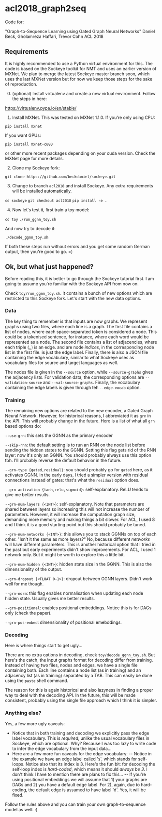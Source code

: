 # acl2018_graph2seq
Code for:

"Graph-to-Sequence Learning using Gated Graph Neural Networks"
Daniel Beck, Gholamreza Haffari, Trevor Cohn
ACL 2018

## Requirements

It is highly recommended to use a Python virtual environment for this. The code is based on the Sockeye toolkit for NMT and uses an earlier version of MXNet. We plan to merge the latest Sockeye master branch soon, which uses the last MXNet version but for now we keep those steps for the sake of reproduction.

0) (optional) Install virtualenv and create a new virtual environment. Follow the steps in here:

https://virtualenv.pypa.io/en/stable/

1) Install MXNet. This was tested on MXNet 1.1.0. If you're only using CPU:

`pip install mxnet`

If you want GPUs:

`pip install mxnet-cu80`

or other more recent packages depending on your cuda version. Check the MXNet page for more details.

2) Clone my Sockeye fork:

`git clone https://github.com/beckdaniel/sockeye.git`

3) Change to branch `acl2018` and install Sockeye. Any extra requirements will be installed automatically.

`cd sockeye`
`git checkout acl2018`
`pip install -e .`

4) Now let's test it, first train a toy model:

`cd toy`
`./run_ggnn_toy.sh`

And now try to decode it:

`./decode_ggnn_toy.sh`

If both these steps run without errors and you get some random German output, then you're good to go. =)

## Ok, but what just happened?

Before reading this, it is better to go through the Sockeye tutorial first. I am going to assume you're familiar with the Sockeye API from now on.

Check `toy/run_ggnn_toy.sh`. It contains a bunch of new options which are restricted to this Sockeye fork. Let's start with the new data options.

### Data

The key thing to remember is that inputs are now graphs. We represent graphs using two files, where each line is a graph. The first file contains a list of nodes, where each space-separated token is considered a node. This could be a tokenised sentence, for instance, where each word would be represented as a node. The second file contains a list of adjacencies, where each triple (<src>,<tgt>,<label>) is an edge. <src> and <tgt> are node *indices*, in the corresponding node list in the first file. <label> is just the edge label. Finally, there is also a JSON file containing the edge vocabulary, similar to what Sockeye uses as vocabulary files for source and target languages as well.

The nodes file is given in the `--source` option, while `--source-graphs` gives the adjacency lists. For validation data, the corresponding options are `--validation-source` and `--val-source-graphs`. Finally, the vocabulary containing the edge labels is given through teh `--edge-vocab` option.

### Training

The remaining new options are related to the new encoder, a Gated Graph Neural Network. However, for historical reasons, I abbreviated it as `grn` in the API. This will probably change in the future. Here is a list of what all `grn` based options do:

`--use-grn`: this sets the GGNN as the primary encoder

`--skip-rnn`: the default setting is to run an RNN on the node list before sending the hidden states to the GGNN. Setting this flag gets rid of the RNN layer: now it's only an GGNN. You should probably always use this option tbh. I'll probably reverse the default behavior in the future.

`--grn-type {gated,residual}`: you should probably go for `gated` here, as it activates GGNN. In the early days, I tried a simpler version with residual connections instead of gates: that's what the `residual` option does.

`--grn-activation {tanh,relu,sigmoid}`: self-explanatory. ReLU tends to give me better results.

`--grn-num-layers {<INT>}`: self-explanatory. Note that parameters are shared between layers so increasing this will not increase the number of parameters. However, it will increase the computation graph size, demanding more memory and making things a bit slower. For ACL, I used 8 and I think it is a good starting point but this should probably be tuned.

`--grn-num-networks {<INT>}`: this allows you to stack GGNNs on top of each other. "Isn't it the same as more layers?" No, because different *networks* will have different parameters. This is another historical option that I tried in the past but early experiments didn't show improvements. For ACL, I used 1 network only. But it might be worth to explore this a little bit.

`--grn-num-hidden {<INT>}`: hidden state size in the GGNN. This is also the dimensionality of the output.

`--grn-dropout {<FLOAT 0-1>}`: dropout between GGNN layers. Didn't work well for me though.

`--grn-norm`: this flag enables normalisation when updating each node hidden state. Usually gives me better results.

`--grn-positional`: enables positional embeddings. Notice this is for DAGs only (check the paper).

`--grn-pos-embed`: dimensionality of positional emebddings.

### Decoding

Here is where things start to get ugly...

There are no extra options in decoding, check `toy/decode_ggnn_toy.sh`. But here's the catch, the input graphs format for decoding differ from training. Instead of having two files, nodes and edges, we have a single file containing both. Each line contains a node list (as in training) and an adjacency list (as in training) separated by a TAB. This can easily be done using the `paste` shell command.

The reason for this is again historical and also lazyness in finding a proper way to deal with the decoding API. In the future, this will be made consistent, probably using the single file approach which I think it is simpler.

### Anything else?

Yes, a few more ugly caveats:

- Notice that in both training and decoding we explicitly pass the edge label vocabulary. This is *required*, unlike the usual vocabulary files in Sockeye, which are optional. Why? Because I was too lazy to write code to infer the edge vocabulary from the input data...
- Here are a few more fun caveats for the edge vocabulary:
-- Notice in the example we have an edge label called 's', which stands for self-loops. Notice also that its index is 3. Here's the fun bit: for decoding the self-loop index is *hard-coded*, which means it should *always be 3*. I don't think I have to mention there are plans to fix this...
-- If you're using positional embeddings we will assume that 1) your graphs are DAGs and 2) you have a default edge label. For 2), again, due to hard-coding, the default edge is assumed to have label 'd'. Yes, it will be fixed.

Follow the rules above and you can train your own graph-to-sequence model as well. :)